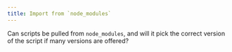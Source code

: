 ```yaml
---
title: Import from `node_modules`
---
```


Can scripts be pulled from `node_modules`, and will it pick the correct version of the script if many versions are offered?
